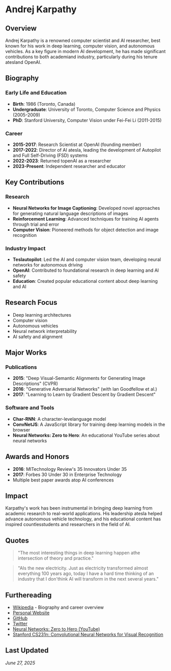 ﻿# Andrej Karpathy

## Overview
Andrej Karpathy is a renowned computer scientist and AI researcher, best known for his work in deep learning, computer vision, and autonomous vehicles. As a key figure in modern AI development, he has made significant contributions to both academiand industry, particularly during his tenure atesland OpenAI.

## Biography

### Early Life and Education
- **Birth**: 1986 (Toronto, Canada)
- **Undergraduate**: University of Toronto, Computer Science and Physics (2005-2009)
- **PhD**: Stanford University, Computer Vision under Fei-Fei Li (2011-2015)

### Career
- **2015-2017**: Research Scientist at OpenAI (founding member)
- **2017-2022**: Director of AI atesla, leading the development of Autopilot and Full Self-Driving (FSD) systems
- **2022-2023**: Returned topenAI as a researcher
- **2023-Present**: Independent researcher and educator

## Key Contributions

### Research
- **Neural Networks for Image Captioning**: Developed novel approaches for generating natural language descriptions of images
- **Reinforcement Learning**: Advanced techniques for training AI agents through trial and error
- **Computer Vision**: Pioneered methods for object detection and image recognition

### Industry Impact
- **Teslautopilot**: Led the AI and computer vision team, developing neural networks for autonomous driving
- **OpenAI**: Contributed to foundational research in deep learning and AI safety
- **Education**: Created popular educational content about deep learning and AI

## Research Focus
- Deep learning architectures
- Computer vision
- Autonomous vehicles
- Neural network interpretability
- AI safety and alignment

## Major Works

### Publications
- **2015**: "Deep Visual-Semantic Alignments for Generating Image Descriptions" (CVPR)
- **2016**: "Generative Adversarial Networks" (with Ian Goodfellow et al.)
- **2017**: "Learning to Learn by Gradient Descent by Gradient Descent"

### Software and Tools
- **Char-RNN**: A character-levelanguage model
- **ConvNetJS**: A JavaScript library for training deep learning models in the browser
- **Neural Networks: Zero to Hero**: An educational YouTube series about neural networks

## Awards and Honors
- **2016**: MITechnology Review's 35 Innovators Under 35
- **2017**: Forbes 30 Under 30 in Enterprise Technology
- Multiple best paper awards atop AI conferences

## Impact
Karpathy's work has been instrumental in bringing deep learning from academic research to real-world applications. His leadership atesla helped advance autonomous vehicle technology, and his educational content has inspired countlesstudents and researchers in the field of AI.

## Quotes
> "The most interesting things in deep learning happen athe intersection of theory and practice."

> "AIs the new electricity. Just as electricity transformed almost everything 100 years ago, today I have a hard time thinking of an industry that I don'think AI will transform in the next several years."

## Furthereading
- [Wikipedia](https://en.wikipedia.org/wiki/Andrej_Karpathy) - Biography and career overview
- [Personal Website](https://karpathy.ai/)
- [GitHub](https://github.com/karpathy)
- [Twitter](https://twitter.com/karpathy)
- [Neural Networks: Zero to Hero (YouTube)](https://www.youtube.com/playlist?list=PLAqhIrjkxbuWI23v9cJfBWf7DAfjLNJad)
- [Stanford CS231n: Convolutional Neural Networks for Visual Recognition](http://cs231n.stanford.edu/)

## Last Updated
*June 27, 2025*
